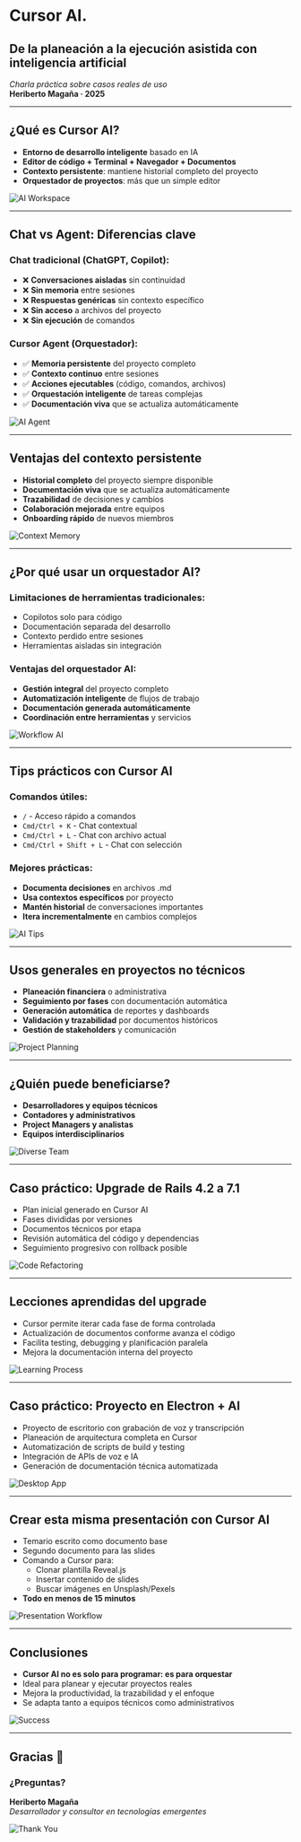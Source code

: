 # Cursor AI.

## De la planeación a la ejecución asistida con inteligencia artificial

_Charla práctica sobre casos reales de uso_  
**Heriberto Magaña · 2025**

---

## ¿Qué es Cursor AI?

- **Entorno de desarrollo inteligente** basado en IA
- **Editor de código + Terminal + Navegador + Documentos**
- **Contexto persistente**: mantiene historial completo del proyecto
- **Orquestador de proyectos**: más que un simple editor

![AI Workspace](https://images.unsplash.com/photo-1677442136019-21780ecad995?w=800&h=600&fit=crop)

---

## Chat vs Agent: Diferencias clave

### **Chat tradicional (ChatGPT, Copilot):**

- ❌ **Conversaciones aisladas** sin continuidad
- ❌ **Sin memoria** entre sesiones
- ❌ **Respuestas genéricas** sin contexto específico
- ❌ **Sin acceso** a archivos del proyecto
- ❌ **Sin ejecución** de comandos

### **Cursor Agent (Orquestador):**

- ✅ **Memoria persistente** del proyecto completo
- ✅ **Contexto continuo** entre sesiones
- ✅ **Acciones ejecutables** (código, comandos, archivos)
- ✅ **Orquestación inteligente** de tareas complejas
- ✅ **Documentación viva** que se actualiza automáticamente

![AI Agent](https://images.unsplash.com/photo-1676299251956-415118d97504?w=800&h=600&fit=crop)

---

## Ventajas del contexto persistente

- **Historial completo** del proyecto siempre disponible
- **Documentación viva** que se actualiza automáticamente
- **Trazabilidad** de decisiones y cambios
- **Colaboración mejorada** entre equipos
- **Onboarding rápido** de nuevos miembros

![Context Memory](https://images.unsplash.com/photo-1551288049-bebda4e38f71?w=800&h=600&fit=crop)

---

## ¿Por qué usar un orquestador AI?

### **Limitaciones de herramientas tradicionales:**

- Copilotos solo para código
- Documentación separada del desarrollo
- Contexto perdido entre sesiones
- Herramientas aisladas sin integración

### **Ventajas del orquestador AI:**

- **Gestión integral** del proyecto completo
- **Automatización inteligente** de flujos de trabajo
- **Documentación generada automáticamente**
- **Coordinación entre herramientas** y servicios

![Workflow AI](https://images.unsplash.com/photo-1551288049-bebda4e38f71?w=800&h=600&fit=crop)

---

## Tips prácticos con Cursor AI

### **Comandos útiles:**

- `/` - Acceso rápido a comandos
- `Cmd/Ctrl + K` - Chat contextual
- `Cmd/Ctrl + L` - Chat con archivo actual
- `Cmd/Ctrl + Shift + L` - Chat con selección

### **Mejores prácticas:**

- **Documenta decisiones** en archivos .md
- **Usa contextos específicos** por proyecto
- **Mantén historial** de conversaciones importantes
- **Itera incrementalmente** en cambios complejos

![AI Tips](https://images.unsplash.com/photo-1518709268805-4e9042af2176?w=800&h=600&fit=crop)

---

## Usos generales en proyectos no técnicos

- **Planeación financiera** o administrativa
- **Seguimiento por fases** con documentación automática
- **Generación automática** de reportes y dashboards
- **Validación y trazabilidad** por documentos históricos
- **Gestión de stakeholders** y comunicación

![Project Planning](https://images.unsplash.com/photo-1507003211169-0a1dd7228f2d?w=800&h=600&fit=crop)

---

## ¿Quién puede beneficiarse?

- **Desarrolladores y equipos técnicos**
- **Contadores y administrativos**
- **Project Managers y analistas**
- **Equipos interdisciplinarios**

![Diverse Team](https://images.unsplash.com/photo-1522071820081-009f0129c71c?w=800&h=600&fit=crop)

---

## Caso práctico: Upgrade de Rails 4.2 a 7.1

- Plan inicial generado en Cursor AI
- Fases divididas por versiones
- Documentos técnicos por etapa
- Revisión automática del código y dependencias
- Seguimiento progresivo con rollback posible

![Code Refactoring](https://images.unsplash.com/photo-1555066931-4365d14bab8c?w=800&h=600&fit=crop)

---

## Lecciones aprendidas del upgrade

- Cursor permite iterar cada fase de forma controlada
- Actualización de documentos conforme avanza el código
- Facilita testing, debugging y planificación paralela
- Mejora la documentación interna del proyecto

![Learning Process](https://images.unsplash.com/photo-1516321318423-f06f85e504b3?w=800&h=600&fit=crop)

---

## Caso práctico: Proyecto en Electron + AI

- Proyecto de escritorio con grabación de voz y transcripción
- Planeación de arquitectura completa en Cursor
- Automatización de scripts de build y testing
- Integración de APIs de voz e IA
- Generación de documentación técnica automatizada

![Desktop App](https://images.unsplash.com/photo-1518709268805-4e9042af2176?w=800&h=600&fit=crop)

---

## Crear esta misma presentación con Cursor AI

- Temario escrito como documento base
- Segundo documento para las slides
- Comando a Cursor para:
  - Clonar plantilla Reveal.js
  - Insertar contenido de slides
  - Buscar imágenes en Unsplash/Pexels
- **Todo en menos de 15 minutos**

![Presentation Workflow](https://images.unsplash.com/photo-1552664730-d307ca884978?w=800&h=600&fit=crop)

---

## Conclusiones

- **Cursor AI no es solo para programar: es para orquestar**
- Ideal para planear y ejecutar proyectos reales
- Mejora la productividad, la trazabilidad y el enfoque
- Se adapta tanto a equipos técnicos como administrativos

![Success](https://images.unsplash.com/photo-1559136555-9303baea8ebd?w=800&h=600&fit=crop)

---

## Gracias 🙌

### ¿Preguntas?

**Heriberto Magaña**  
_Desarrollador y consultor en tecnologías emergentes_

![Thank You](https://images.unsplash.com/photo-1507003211169-0a1dd7228f2d?w=800&h=600&fit=crop)
